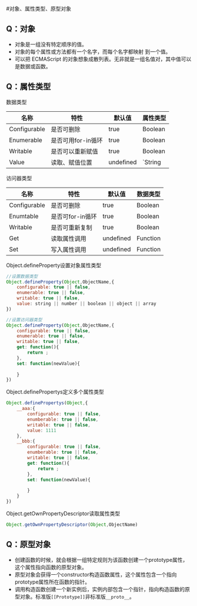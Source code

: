 #对象、属性类型、原型对象

## Q：对象

* 对象是一组没有特定顺序的值。
* 对象的每个属性或方法都有一个名字，而每个名字都映射 到一个值。
* 可以把 ECMAScript 的对象想象成散列表。无非就是一组名值对，其中值可以是数据或函数。

## Q：属性类型

数据类型

| 名称 | 特性 | 默认值 | 属性类型 |
| --- | --- | --- | --- |
| Configurable | 是否可删除 | true | Boolean |
| Enumerable | 是否可用for-in循环 | true | Boolean |
| Writable | 是否可以重新赋值 | true | Boolean |
| Value | 读取、赋值位置 | undefined | `String||Number||Boolean||Object||Array` |

访问器类型

| 名称 | 特性 | 默认值 | 数据类型 |
| --- | --- | --- | --- |
| Configurable | 是否可删除 | true | Boolean |
| Enumtable | 是否可for-in循环 | true | Boolean |
| Writable | 是否可重新复制 | true | Boolean |
| Get | 读取属性调用 | undefined | Function |
| Set | 写入属性调用 | undefined | Function |

Object.defineProperty设置对象属性类型

```javascript
//设置数据类型
Object.defineProperty(Object,ObjectName,{
    configurable: true || false,
    enumerable: true || false,
    writable: true || false,
    value: string || number || boolean || object || array
})

//设置访问器类型
Object.defineProperty(Object,ObjectName,{
    configurable: true || false,
    enumerable: true || false,
    writable: true || false,
    get: function(){
        return ;
    },
    set: function(newValue){
        
    }
})
```

Object.definePropertys定义多个属性类型

```javascript
Object.definePropertys(Object,{
    __aaa:{
        configurable: true || false,
        enumberable: true || false,
        writable: true || false,
        value: 1111
    },
    __bbb:{
        configurable: true || false,
        enumberable: true || false,
        writable: true || false,
        get: function(){
            return ;
        },
        set: function(newValue){
            
        }
    }
})
```

Object.getOwnPropertyDescriptor读取属性类型

```javascript
Object.getOwnPropertyDescriptor(Object,ObjectName)
```




## Q：原型对象

* 创建函数的时候，就会根据一组特定规则为该函数创建一个prototype属性，这个属性指向函数的原型对象。
* 原型对象会获得一个constructor构造函数属性，这个属性包含一个指向prototype属性所在函数的指针。
* 调用构造函数创建一个新实例后，实例内部包含一个指针，指向构造函数的原型对象。标准版`[[Prototype]]`非标准版`__proto__`。

